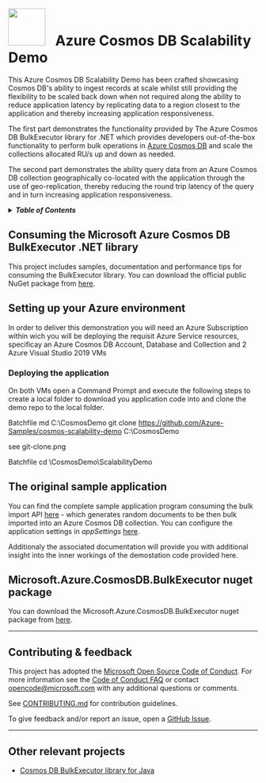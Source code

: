<img src="https://raw.githubusercontent.com/dennyglee/azure-cosmosdb-spark/master/docs/images/azure-cosmos-db-icon.png" width="75">  &nbsp; Azure Cosmos DB Scalability Demo
==========================================

This Azure Cosmos DB Scalability Demo has been crafted showcasing Cosmos DB's ability to ingest records at scale whilst still providing the flexibility to be scaled back down when not required along the ability to reduce application latency by replicating data to a region closest to the application and thereby increasing application responsiveness.

The first part demonstrates the functionality provided by The Azure Cosmos DB BulkExecutor library for .NET which provides developers out-of-the-box functionality to perform bulk operations in [Azure Cosmos DB](http://cosmosdb.com) and scale the collections allocated RU/s up and down as needed.

The second part demonstrates the ability query data from an Azure Cosmos DB collection geographically   co-located with the application through the use of geo-replication, thereby reducing the round trip latency of the query and in turn increasing application responsiveness. 

<details>
<summary><strong><em>Table of Contents</em></strong></summary>

- [Consuming the Microsoft Azure Cosmos DB BulkExecutor .NET library](#nuget)
- [Setting up your environment](#Azure-Setup)
    - [Deploying your Azure Cosmos DB Account, Database and Collection](#Azure-CosmosDB-Setup)
    - [Deploying your VMs](#Azure-VM-Setup)
    - [Troubleshooting Connectivity](#Azure-NSG-Setup)
    - [Deploying the application](#Azure-App-Deployment)
    - [Scaling your collection up for Demo](#Azure-Scale)
    - [Cleaning up after your Demo](#Azure-Cleanup)
- [Performance tips](#additional-pointers)
- [Contributing & Feedback](#contributing--feedback)
- [Other relevant projects](#relevant-projects)

</details>

## Consuming the Microsoft Azure Cosmos DB BulkExecutor .NET library

This project includes samples, documentation and performance tips for consuming the BulkExecutor library. You can download the official public NuGet package from [here](https://www.nuget.org/packages/Microsoft.Azure.CosmosDB.BulkExecutor/).

## Setting up your Azure environment

In order to deliver this demonstration you will need an Azure Subscription within wich you will be deploying the requisit Azure Service resources, specificay an Azure Cosmos DB Account, Database and Collection and 2 Azure Visual Studio 2019 VMs

### Deploying the application
On both VMs open a Command Prompt and execute the following steps to create a local folder to download you application code into and clone the demo repo to the local folder.

Batchfile
    md C:\CosmosDemo
    git clone https://github.com/Azure-Samples/cosmos-scalability-demo C:\CosmosDemo

see git-clone.png

Batchfile
    cd \CosmosDemo\ScalabilityDemo


## The original sample application 
You can find the complete sample application program consuming the bulk import API [here](https://github.com/Azure/azure-cosmosdb-bulkexecutor-dotnet-getting-started/blob/master/BulkImportSample/BulkImportSample/Program.cs) - which generates random documents to be then bulk imported into an Azure Cosmos DB collection. You can configure the application settings in *appSettings* [here](https://github.com/Azure/azure-cosmosdb-bulkexecutor-dotnet-getting-started/blob/master/BulkImportSample/BulkImportSample/App.config). 

Additionaly the associated documentation will provide you with additional insight into the inner workings of the demostation code provided here.

## Microsoft.Azure.CosmosDB.BulkExecutor nuget package 
You can download the Microsoft.Azure.CosmosDB.BulkExecutor nuget package from [here](https://www.nuget.org/packages/Microsoft.Azure.CosmosDB.BulkExecutor/).

------------------------------------------
## Contributing & feedback

This project has adopted the [Microsoft Open Source Code of
Conduct](https://opensource.microsoft.com/codeofconduct/).  For more information
see the [Code of Conduct
FAQ](https://opensource.microsoft.com/codeofconduct/faq/) or contact
[opencode@microsoft.com](mailto:opencode@microsoft.com) with any additional
questions or comments.

See [CONTRIBUTING.md](CONTRIBUTING.md) for contribution guidelines.

To give feedback and/or report an issue, open a [GitHub
Issue](https://help.github.com/articles/creating-an-issue/).

------------------------------------------

## Other relevant projects

* [Cosmos DB BulkExecutor library for Java](https://github.com/Azure/azure-cosmosdb-bulkexecutor-java-getting-started)
